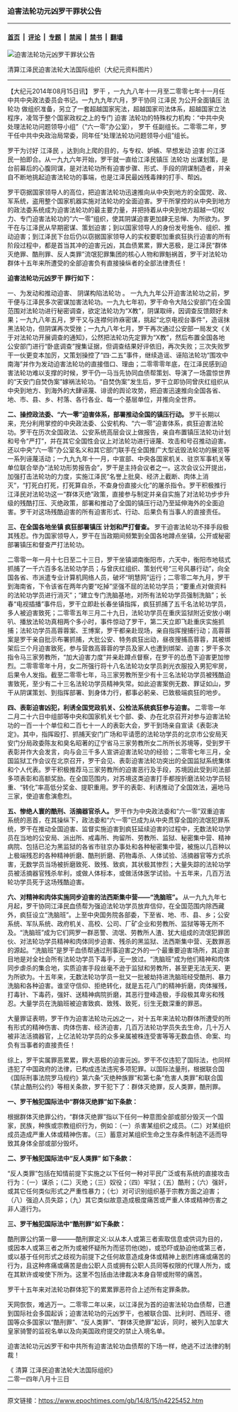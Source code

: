 ### 迫害法轮功元凶罗干罪状公告

---

#### [首页](../../../..?n4225452) &nbsp;|&nbsp; [评论](../../../../../epoch-comment?n4225452) &nbsp;|&nbsp; [专题](../../../../../epoch-special?n4225452) &nbsp;|&nbsp; [禁闻](../../../../../epoch-news?n4225452) &nbsp;|&nbsp; [禁书](../../../../../books?n4225452) &nbsp;|&nbsp; [翻墙](https://github.com/gfw-breaker/nogfw/blob/master/README.md?n4225452)


<div><img alt="迫害法轮功元凶罗干罪状公告" class="attachment-djy_600_400 size-djy_600_400 wp-post-image" src="https://i.epochtimes.com/assets/uploads/2014/08/1312091350532320-600x400.jpg"/>
<div class="caption">
 <p>
  清算江泽民迫害法轮大法国际组织（大纪元资料图片）
 </p>
</div></div><hr/><div class="post_content" id="artbody" itemprop="articleBody">
 <!-- article content begin -->
 <p>
  【大纪元2014年08月15日讯】
  <ok href="https://www.epochtimes.com/gb/tag/%E7%BD%97%E5%B9%B2.html">
   罗干
  </ok>
  ，一九九八年十一月至二零零七年十一月任中共中央政法委员会书记。一九九九年六月，罗干协同
  <ok href="https://www.epochtimes.com/gb/tag/%E6%B1%9F%E6%B3%BD%E6%B0%91.html">
   江泽民
  </ok>
  为公开全面镇压
  <ok href="https://www.epochtimes.com/gb/tag/%E6%B3%95%E8%BD%AE%E5%8A%9F.html">
   法轮功
  </ok>
  做组织准备，另立了一套超越国家宪法，超越国家司法体系，超越国家立法程序，凌驾于整个国家政权之上的专门
  <ok href="https://www.epochtimes.com/gb/tag/%E8%BF%AB%E5%AE%B3.html">
   迫害
  </ok>
  法轮功的特殊权力机构：“中共中央处理法轮功问题领导小组”（“六一零”办公室），
  <ok href="https://www.epochtimes.com/gb/tag/%E7%BD%97%E5%B9%B2.html">
   罗干
  </ok>
  任副组长。二零零二年，罗干任中共中央政治局常委，同年任“处理法轮功问题领导小组”组长。
 </p>
 <p>
  罗干为讨好
  <ok href="https://www.epochtimes.com/gb/tag/%E6%B1%9F%E6%B3%BD%E6%B0%91.html">
   江泽民
  </ok>
  ，达到向上爬的目的，与专权、妒嫉、早想发动
  <ok href="https://www.epochtimes.com/gb/tag/%E8%BF%AB%E5%AE%B3.html">
   迫害
  </ok>
  的江泽民一拍即合。从一九九六年开始，罗干就一直给江泽民镇压
  <ok href="https://www.epochtimes.com/gb/tag/%E6%B3%95%E8%BD%AE%E5%8A%9F.html">
   法轮功
  </ok>
  出谋划策，是台前幕后的心腹同谋，是对法轮功所有迫害步骤、形式、手段的阴谋制造者，并亲自不断地挑起迫害法轮功的事端，也是江泽民最凶残毒辣的打手、帮凶。
 </p>
 <p>
  罗干窃据国家领导人的高位，把迫害法轮功迅速推向从中央到地方的全国党、政、军系统，盗用整个国家机器实施对法轮功的全面迫害。罗干所掌控的从中央到地方的政法委系统成为迫害法轮功的最主要力量，并把持着从中央到地方超越一切权力、专门迫害法轮功的“六一零”组织，使其阴谋迫害更加肆无忌惮、为所欲为。罗干在与江泽民从早期密谋、策划迫害；到以国家领导人的身份发号施令、组织、推动迫害；到江泽民下台后仍以窃据国家领导人的实权要职加重疯狂执行迫害的所有阶段过程中，都是首当其冲的迫害元凶，其血债累累，罪大恶极，是江泽民“群体灭绝罪、酷刑罪、反人类罪”流氓犯罪集团的核心人物和罪魁祸首，罗干对法轮功群体十五年来所遭受的全部迫害负有直接操纵者的全部法律责任！
 </p>
 <p>
  <b>
   迫害法轮功元凶罗干 罪行如下：
  </b>
 </p>
 <p>
  一、为发动和推动迫害、 阴谋构陷法轮功 。
  一九九九年公开迫害法轮功之前，罗干便与江泽民多次密谋加害法轮功。一九九七年初，罗干命令大陆公安部门在全国范围对法轮功进行秘密调查，欲定法轮功为“X教”，阴谋取缔，因调查反馈颇好未果；一九九八年五月，罗干又与连襟何祚庥密谋，挑起“北京电视台事件”，造谣抹黑法轮功，但阴谋再次受挫；一九九八年七月，罗干再次通过公安部一局发文《关于对法轮功开展调查的通知》，公然把法轮功先定罪为“X教”，然后布置全国各地公安部门进行“卧底调查”搜集证据，但调查结果好评依旧，再次失败；三次失败罗干一伙更变本加厉，又策划操控了“四‧二五”事件，继续造谣、诬陷法轮功“围攻中南海”并作为发动迫害法轮功的直接借口、理由；二零零零年底，在江泽民感到迫害法轮功难以支撑的时候，罗干仍一马当先协同血债帮策划、导演了一场震惊世界的“天安门自焚伪案”嫁祸法轮功。“自焚伪案”发生后，罗干立即协同曾庆红组织从中央到地方、到海外的大肆诬蔑、诽谤的舆论攻势，把迫害迅速推向全国各省、地、市、县、乡、村落、各行各业、每一个基层单位，并推向全世界。
 </p>
 <p>
  <b>
   二、操控政法委、“六一零”迫害体系，部署推动全国的镇压行动。
  </b>
  罗干长期以来，充分利用掌控的中央政法委、公安机构、“六一零”迫害体系，疯狂迫害法轮功。罗干在历次全国政法、公安系统高层会议上做报告，亲自布置镇压法轮功计划和号令“严打”，并在其它全国性会议上对法轮功进行诬蔑、攻击和号召推动迫害。还以中央“六一零”办公室名义和其它部门联手在全国推广大型诋毁法轮功的展览等一系列诬蔑活动；一九九九年十一月，中宣部、中央各国家机关、驻京军事机关等单位联合举办“法轮功形势报告会”，罗干是主持会议者之一。这次会议公开提出，加强打击法轮功的力度，实施江泽民“名誉上批臭、经济上截断、肉体上消灭”，“打死白打死，打死算自杀，不查身份直接火化”的屠杀指令。罗干积极推行江泽民对法轮功这一“群体灭绝”政策，直接参与制定并亲自实施了对法轮功步步升级的残酷打压、灭绝政策，部署和推动了全国的镇压行动乃至延伸海外的全面迫害。罗干对这场残酷迫害的所有迫害形式、行动、后果负有当事人的直接责任。
 </p>
 <p>
  <b>
   三、在全国各地坐镇 疯狂部署镇压 计划和严打督查。
  </b>
  罗干迫害法轮功不择手段极其残忍。作为国家领导人，罗干在当政期间频繁到全国各地蹲点坐镇，公开或秘密部署镇压和督查严打法轮功。
 </p>
 <p>
  二零零一年一月十七日至二十三日，罗干坐镇湖南衡阳市，六天中，衡阳市地毯式抓捕了一千六百多名法轮功学员；与曾庆红组织、策划代号“三号风暴行动”，向全国各省、市派遣专业计算机网络人员，破坏“明慧网”运行；二零零二年九月，罗干到海南省，下令该省在两年内要“吃掉”坚强不屈的法轮功学员；“要重点对做资料的法轮功学员进行消灭”；“建立专门洗脑基地，对所有法轮功学员强制洗脑”；长春“电视插播”事件后，罗干立即赴长春坐镇指挥，疯狂抓捕了五千名法轮功学员，多人被迫害致死；二零零五年三月二十九日，法轮功学员在重庆监狱附近安放小喇叭、播放法轮功真相两个多小时，事件惊动了罗干，第二天立即飞赴重庆实施抓捕；法轮功学员高蓉蓉案、王博案，罗干都亲赴现场，亲自指挥搜捕行动；高蓉蓉案是罗干亲自批示布署抓捕，大批公安、特务疯狂出动，昼夜搜捕高蓉蓉，其被绑架后三个月迫害致死，参与营救高蓉蓉的学员及家人也遭到绑架、迫害；罗干多次指令马三家劳教所，“加大迫害力度”并亲赴蹲点督察，在罗干的怂恿下迫害更加惨烈。二零零零年十月，女二所强行将十八名法轮功女学员剥光衣服投入男犯牢房，后果令人发指。截至二零零七年，马三家劳教所至少有十三名法轮功学员被残酷迫害致死，至少有二十三名法轮功学员精神失常。如此迫害案例无数、罪证如山，罗干从阴谋策划、到指挥部署、到身体力行，都事必躬亲、已致极端疯狂的地步。
 </p>
 <p>
  <b>
   四、表彰迫害凶犯，利诱全国党政机关、公检法系统疯狂参与迫害。
  </b>
  二零零一年二月二十六日中组部等中央和国家机关七个部、委、办在北京召开对参与迫害法轮功的一百一十个单位和二百七十一人的表彰大会，罗干到场亲自宣读《表彰决定》。其中，指挥殴打、抓捕天安门广场和平请愿的法轮功学员的北京市公安局天安门分局政委陈友和臭名昭著的辽宁省马三家劳教所女二所所长苏境等，受到罗干表彰并作大会发言，向与会三千多人宣讲迫害法轮功的经验；二零零七年三月，全国监狱工作会议在北京召开，罗干会见、表彰迫害法轮功突出的全国监狱系统集体和个人代表。罗干积极推荐马三家劳教所的迫害恶行及手段，苏境因此受到司法部多项表彰和高额奖励。在全国范围内，对苏境这类迫害打手都按折磨法轮功学员轻重、“转化”率高低分奖金、提职重用。罗干的表彰、利诱推动了全国效法，遍地马三家，使迫害愈演愈烈。
 </p>
 <p>
  <b>
   五、惨绝人寰的酷刑、活摘器官杀人。
  </b>
  罗干作为中央政法委和“六一零”双重迫害系统的恶首，在其操纵下，政法委和“六一零”已成为从中央贯穿全国的流氓犯罪系统，罗干在推动全国迫害、监督实施迫害到疯狂延续迫害的过程中，无数法轮功学员在当地的公安局、派出所、戒毒所、拘留所、劳教所、监狱、秘密集中营、精神病院、包括已沦为黑监狱的各省市驻京办事处和各种秘密集中营，被施以几百种以上极端残忍的各种精神折磨、酷刑折磨、药物毒杀、人体试验、活摘器官等方式杀害，无数学员当场被折磨致死、致残、致疯，其状极其惨烈；大量失踪的法轮功学员被活摘器官残杀牟利，或做人体标本，或做活体医学试验。十五年来，几百万法轮功学员死于这场残酷迫害。
 </p>
 <p>
  <b>
   六、对精神和肉体实施同步迫害的法西斯集中营——“洗脑班”。
  </b>
  从一九九九年七月起，罗干协同江泽民血债帮为强迫法轮功学员放弃信仰，在全国范围内除西藏外，疯狂设立“洗脑班”。上至中央国务院各部委，下至省、地、市、县、乡；公安系统、军队系统、政府机关、高校、公司、厂矿企业和劳教所、监狱等等无所不及。“洗脑班”成为它们网罗一群恶警、流氓、劳教所人渣、犹大组成的流氓犯罪团伙、对法轮功学员精神和肉体同步迫害、残杀的黑监狱、法西斯集中营、无数罪恶的源起。“洗脑班”是罗干血债帮通过刑事迫害之外的一个最重要迫害场所，其迫害目地是对全社会所有法轮功学员下毒手，无一放过。“洗脑班”成为他们精神和肉体同步虐杀的集合地，实质迫害手段丝毫不逊于监狱和劳教所，甚至更无法无天、更为所欲为。十五年来，无数法轮功学员一批又一批被劫持进洗脑班经受酷刑、暴力洗脑和各种迫害。谁坚守信仰、拒绝转化，就是五花八门的精神折磨，肉体摧残，打毒针、下毒药，强奸、送精神病院折磨，其恶行登峰造极，手段极其卑劣和残忍。大量学员在洗脑班被迫害致疯、致残、致死，衍生无数深重的罪恶。
 </p>
 <p>
  大量罪证表明，罗干作为迫害法轮功元凶之一，对十五年来法轮功群体所遭受的所有形式的精神伤害、肉体伤害、经济迫害，几百万法轮功学员失去生命，几十万人被非法活摘器官，上亿法轮功学员的众多亲属被株连受害等等无数血债、命案、均负有当事者的直接责任！
 </p>
 <p>
  综上，罗干实属罪恶累累，罪大恶极的迫害元凶。罗干不仅违犯了国际法，也同样违犯了中国政府的法律，已构成违法违宪多项犯罪。以国际法量刑，根据联合国《国际刑事法院罗马规约》第六条“灭绝种族罪”和第七条“危害人类罪”和联合国《禁止酷刑公约》等相关条款，罗干犯下了：群体灭绝罪，反人类罪，酷刑罪。
 </p>
 <p>
  <b>
   一、罗干触犯国际法中“群体灭绝罪”如下条款：
  </b>
 </p>
 <p>
  根据群体灭绝罪公约，“群体灭绝罪”指以下任何一种意图全部或部分毁灭一个国家，民族，种族或宗教组织行为，例如：（一）杀害某组织之成员。（二）对某组织成员造成严重人体或精神伤害。（三）蓄意对某组织生命之生存条件制造不适而导致其身体全部或部分毁坏。
 </p>
 <p>
  <b>
   二、罗干触犯国际法中“反人类罪” 如下条款：
  </b>
 </p>
 <p>
  “反人类罪”包括在知情前提下实施之以下任何一种对平民广泛或有系统的直接攻击行为：（一）谋杀；（二）灭绝；（三）奴役；（四）牢狱；（五）酷刑；（六）强奸，或其它任何类似形式之严重性暴力；（七）对可识别组织基于宗教方面之迫害；（八）强迫人员失踪；（九）其它类似故意造成极度痛苦或严重人体或精神伤害之非人道行为。
 </p>
 <p>
  <b>
   三、罗干触犯国际法中“酷刑罪”如下条款：
  </b>
 </p>
 <p>
  酷刑罪公约第一章———酷刑罪定义:以从本人或第三者索取信息或供词为目的，或因本人或第三者之所为或被怀疑所为而惩罚他(她)，或恐吓或胁迫他或第三者，或以基于任何形式之歧视为前提下之任何故意造成身体或精神上剧烈疼痛或痛苦的行为，且这种疼痛或痛苦是由公职人员或拥有公职人员同等权限的代理人所为，或在其默许或唆使下所为。这里不包括由法律裁决本身自带或附带的痛苦。
 </p>
 <p>
  罗干十五年来对法轮功群体犯下的累累罪恶符合上述所有定罪条款。
 </p>
 <p>
  天网恢恢，难逃万一。二零零二年以来，以江泽民为首的迫害法轮功血债帮，已遭到国际社会多国起诉；迫害法轮功的元凶罗干，也被联合国、比利时、西班牙、德国等众多国家以“酷刑罪”、“反人类罪”、“群体灭绝罪”起诉，同时，被列入加拿大皇家骑警的监视名单以及向美国政府提交的禁止入境名单。
 </p>
 <p>
  迫害法轮功元凶罗干和中共所有迫害法轮功血债帮的下场一样，绝逃不过法律的制裁！
 </p>
 <p>
  《
  <ok href="https://www.epochtimes.com/gb/tag/%E6%B8%85%E7%AE%97.html">
   清算
  </ok>
  江泽民迫害法轮大法国际组织》
  <br/>
  二零一四年八月十三日
 </p>
 <p>
 </p>
 <!-- article content end -->
 <div id="below_article_ad">
 </div>
</div>


---

原文链接：https://www.epochtimes.com/gb/14/8/15/n4225452.htm